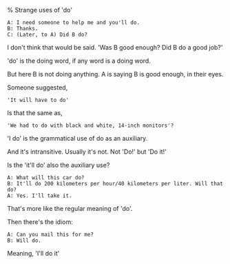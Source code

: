 % Strange uses of 'do'

	A: I need someone to help me and you'll do.
	B: Thanks.
	C: (Later, to A) Did B do?

I don't think that would be said. 'Was B good enough? Did B do a good job?'

'do' is the doing word, if any word is a doing word.

But here B is not doing anything. A is saying B is good enough, in their eyes.

Someone suggested,

	'It will have to do'

Is that the same as,

	'We had to do with black and white, 14-inch monitors'?

'I do' is the grammatical use of do as an auxiliary.

And it's intransitive. Usually it's not. Not 'Do!' but 'Do it!'

Is the 'it'll do' also the auxiliary use?

	A: What will this car do?
	B: It'll do 200 kilometers per hour/40 kilometers per liter. Will that do?
	A: Yes. I'll take it.

That's more like the regular meaning of 'do'.

Then there's the idiom:

	A: Can you mail this for me?
	B: Will do.

Meaning, 'I'll do it'
